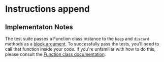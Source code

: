 # Instructions append

## Implementaton Notes

The test suite passes a Function class instance to the `keep` and `discard` methods as a [block argument][block-argument].
To successfully pass the tests, you'll need to call that function inside your code.
If you're unfamiliar with how to do this, please consult the [Function class documentation][function-class].

[block-argument]: https://wren.io/functions.html#block-arguments
[function-class]: https://wren.io/modules/core/fn.html
